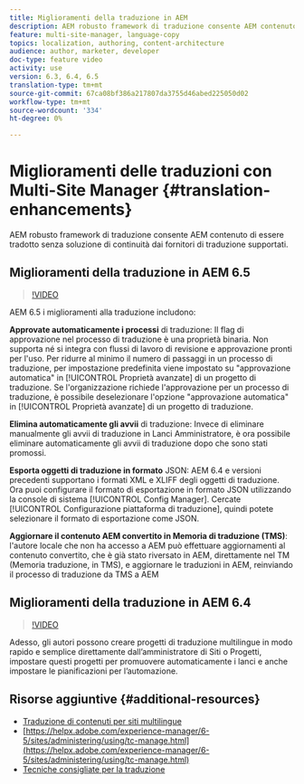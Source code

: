```yaml
---
title: Miglioramenti della traduzione in AEM
description: AEM robusto framework di traduzione consente AEM contenuto di essere tradotto senza soluzione di continuità dai fornitori di traduzione supportati. Scopri gli ultimi miglioramenti.
feature: multi-site-manager, language-copy
topics: localization, authoring, content-architecture
audience: author, marketer, developer
doc-type: feature video
activity: use
version: 6.3, 6.4, 6.5
translation-type: tm+mt
source-git-commit: 67ca08bf386a217807da3755d46abed225050d02
workflow-type: tm+mt
source-wordcount: '334'
ht-degree: 0%

---
```



# Miglioramenti delle traduzioni con Multi-Site Manager {#translation-enhancements}

AEM robusto framework di traduzione consente AEM contenuto di essere tradotto senza soluzione di continuità dai fornitori di traduzione supportati.

## Miglioramenti della traduzione in AEM 6.5

>[!VIDEO](https://video.tv.adobe.com/v/27405?quality=9&learn=on)

AEM 6.5 i miglioramenti alla traduzione includono:

**Approvate automaticamente i processi** di traduzione: Il flag di approvazione nel processo di traduzione è una proprietà binaria. Non supporta né si integra con flussi di lavoro di revisione e approvazione pronti per l&#39;uso. Per ridurre al minimo il numero di passaggi in un processo di traduzione, per impostazione predefinita viene impostato su &quot;approvazione automatica&quot; in [!UICONTROL Proprietà avanzate] di un progetto di traduzione. Se l&#39;organizzazione richiede l&#39;approvazione per un processo di traduzione, è possibile deselezionare l&#39;opzione &quot;approvazione automatica&quot; in [!UICONTROL Proprietà avanzate] di un progetto di traduzione.

**Elimina automaticamente gli avvii** di traduzione: Invece di eliminare manualmente gli avvii di traduzione in Lanci Amministratore, è ora possibile eliminare automaticamente gli avvii di traduzione dopo che sono stati promossi.

**Esporta oggetti di traduzione in formato** JSON: AEM 6.4 e versioni precedenti supportano i formati XML e XLIFF degli oggetti di traduzione. Ora puoi configurare il formato di esportazione in formato JSON utilizzando la console di sistema [!UICONTROL Config Manager]. Cercate [!UICONTROL Configurazione piattaforma di traduzione], quindi potete selezionare il formato di esportazione come JSON.

**Aggiornare il contenuto AEM convertito in Memoria di traduzione (TMS)**: l&#39;autore locale che non ha accesso a AEM può effettuare aggiornamenti al contenuto convertito, che è già stato riversato in AEM, direttamente nel TM (Memoria traduzione, in TMS), e aggiornare le traduzioni in AEM, reinviando il processo di traduzione da TMS a AEM

## Miglioramenti della traduzione in AEM 6.4

>[!VIDEO](https://video.tv.adobe.com/v/21309?quality=9&learn=on)

Adesso, gli autori possono creare progetti di traduzione multilingue in modo rapido e semplice direttamente dall’amministratore di Siti o Progetti, impostare questi progetti per promuovere automaticamente i lanci e anche impostare le pianificazioni per l’automazione.

## Risorse aggiuntive {#additional-resources}

* [Traduzione di contenuti per siti multilingue](https://helpx.adobe.com/experience-manager/6-5/sites/administering/using/translation.html)
* [https://helpx.adobe.com/experience-manager/6-5/sites/administering/using/tc-manage.html](https://helpx.adobe.com/experience-manager/6-5/sites/administering/using/tc-manage.html)
* [Tecniche consigliate per la traduzione](https://helpx.adobe.com/experience-manager/6-5/sites/administering/using/tc-bp.html)
